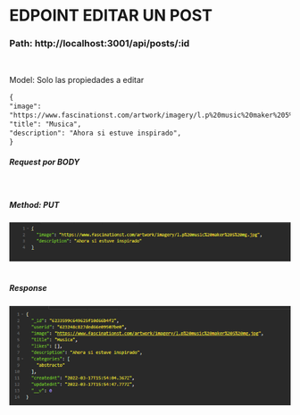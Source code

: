<h1>EDPOINT EDITAR UN POST</h1>

<h3>Path: http://localhost:3001/api/posts/:id </h3>
<br/>
<p>Model: Solo las propiedades a editar<p>

    {
	"image": "https://www.fascinationst.com/artwork/imagery/l.p%20music%20maker%205%20mg.jpg",
	"title": "Musica",
	"description": "Ahora si estuve inspirado",
    }

<h5>Request por  <strong>BODY</strong> </h5>
<br/>
<h5>Method: <strong>PUT</strong> </h5>
<img src='../assets/requestPutPost.png' alt='#' />

<br/>
<br/>
<h5><strong>Response</strong></h5>
<img src='../assets/responsePutPost.png' alt='#' />